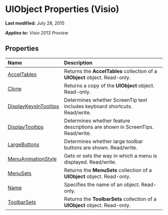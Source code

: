 
# UIObject Properties (Visio)

 **Last modified:** July 28, 2015

 _**Applies to:** Visio 2013 Preview_

## Properties



|**Name**|**Description**|
|:-----|:-----|
| [AccelTables](01cdfc77-47b3-b160-fbaa-9e7d615abff2.md)|Returns the  **AccelTables** collection of a **UIObject** object. Read-only.|
| [Clone](9fd3eb9b-8b01-9397-8f9f-58e3ce4a980e.md)|Returns a copy of the  **UIObject** object. Read-only.|
| [DisplayKeysInTooltips](81cd5ba8-decb-0db7-391d-b79bfbdc4cb6.md)|Determines whether ScreenTip text includes keyboard shortcuts. Read/write. |
| [DisplayTooltips](601cf4a4-5afe-1835-4afb-d21f801b93ce.md)|Determines whether feature descriptions are shown in ScreenTips. Read/write.|
| [LargeButtons](05f6f1e3-ae64-5a8a-cdc6-1efeb02a619f.md)|Determines whether large toolbar buttons are shown. Read/write.|
| [MenuAnimationStyle](17a7b713-62b4-98cc-141d-fd86e762ba99.md)|Gets or sets the way in which a menu is displayed. Read/write.|
| [MenuSets](8acecfc4-5a49-e11f-b9e9-07d5a464681a.md)|Returns the  **MenuSets** collection of a **UIObject** object. Read-only.|
| [Name](aa240efd-20c3-6803-1d35-1ab350a84eab.md)|Specifies the name of an object. Read-only.|
| [ToolbarSets](5fd4551c-3e23-920b-9dbc-76b2a79671f4.md)|Returns the  **ToolbarSets** collection of a **UIObject** object. Read-only.|
